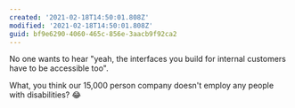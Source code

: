 ```yaml
---
created: '2021-02-18T14:50:01.808Z'
modified: '2021-02-18T14:50:01.808Z'
guid: bf9e6290-4060-465c-856e-3aacb9f92ca2
---
```

No one wants to hear "yeah, the interfaces you build for internal customers have to be accessible too".

What, you think our 15,000 person company doesn't employ any people with disabilities? 😂
